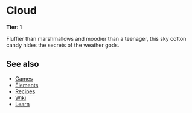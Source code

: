 # Cloud

**Tier**: 1

Fluffier than marshmallows and moodier than a teenager, this sky cotton candy hides the secrets of the weather gods.

## See also

* [Games](/wiki/games)
* [Elements](/wiki/elements)
* [Recipes](/wiki/recipes)
* [Wiki](/wiki/index)
* [Learn](/learn/index)